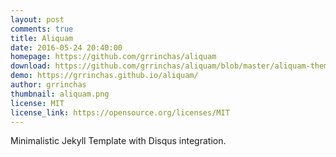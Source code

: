 ```yaml
---
layout: post
comments: true
title: Aliquam
date: 2016-05-24 20:40:00
homepage: https://github.com/grrinchas/aliquam
download: https://github.com/grrinchas/aliquam/blob/master/aliquam-theme.zip
demo: https://grrinchas.github.io/aliquam/
author: grrinchas
thumbnail: aliquam.png
license: MIT
license_link: https://opensource.org/licenses/MIT
---
```


Minimalistic Jekyll Template with Disqus integration.
